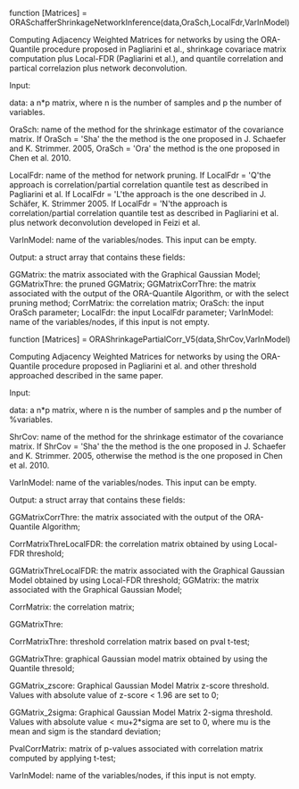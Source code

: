function [Matrices] = ORASchafferShrinkageNetworkInference(data,OraSch,LocalFdr,VarInModel)

Computing Adjacency Weighted Matrices for networks by using the ORA-Quantile procedure proposed in Pagliarini et al., 
shrinkage covariace matrix computation plus Local-FDR (Pagliarini et al.), 
and quantile correlation and partical correlazion plus network deconvolution. 

Input:

data: a n*p matrix, where n is the number of samples and p the number of
variables.

OraSch: name of the method for the shrinkage estimator of the covariance
matrix. If OraSch = 'Sha' the the method is the one proposed in J. Schaefer and K. Strimmer.  2005,
OraSch = 'Ora' the method is the one proposed in Chen et al. 2010.

LocalFdr: name of the method for network pruning. If LocalFdr = 'Q'the
approach is correlation/partial correlation quantile test as described in
Pagliarini et al. If LocalFdr = 'L'the approach is the one described in J.
Schäfer, K. Strimmer 2005. If LocalFdr = 'N'the approach is correlation/partial correlation quantile test as described in
Pagliarini et al. plus network deconvolution developed in Feizi et al.

VarInModel: name of the variables/nodes. This input can be empty.

Output: a struct array that contains these fields:

GGMatrix: the matrix associated with the Graphical Gaussian Model;
GGMatrixThre: the pruned GGMatrix;
GGMatrixCorrThre: the matrix associated with the output of the ORA-Quantile Algorithm, or with the select pruning method;
CorrMatrix: the correlation matrix;
OraSch: the input OraSch parameter;
LocalFdr: the input LocalFdr parameter;
VarInModel: name of the variables/nodes, if this input is not empty.


function [Matrices] = ORAShrinkagePartialCorr_V5(data,ShrCov,VarInModel)

Computing Adjacency Weighted Matrices for networks by using the ORA-Quantile procedure proposed in Pagliarini et al. 
and other threshold approached described in the same paper. 

Input:

data: a n*p matrix, where n is the number of samples and p the number of
%variables.

ShrCov: name of the method for the shrinkage estimator of the covariance
matrix. If ShrCov = 'Sha' the the method is the one proposed in J. Schaefer and K. Strimmer.  2005,
otherwise the method is the one proposed in Chen et al. 2010.

VarInModel: name of the variables/nodes. This input can be empty.

Output: a struct array that contains these fields:

GGMatrixCorrThre: the matrix associated with the output of the ORA-Quantile Algorithm;

CorrMatrixThreLocalFDR: the correlation matrix obtained by using Local-FDR threshold;

GGMatrixThreLocalFDR: the matrix associated with the Graphical Gaussian Model obtained by using Local-FDR threshold;
GGMatrix: the matrix associated with the Graphical Gaussian Model;

CorrMatrix: the correlation matrix;

GGMatrixThre: 

CorrMatrixThre: threshold correlation matrix based on pval t-test;

GGMatrixThre: graphical Gaussian model matrix obtained by using the Quantile thresold;

GGMatrix_zscore: Graphical Gaussian Model Matrix z-score threshold. Values with absolute value of z-score < 1.96 are set to 0;

GGMatrix_2sigma: Graphical Gaussian Model Matrix 2-sigma threshold. Values with absolute value < mu+2*sigma are set to 0, 
where mu is the mean and sigm is the standard deviation;

PvalCorrMatrix: matrix of p-values associated with correlation matrix computed by applying t-test;

VarInModel: name of the variables/nodes, if this input is not empty.
